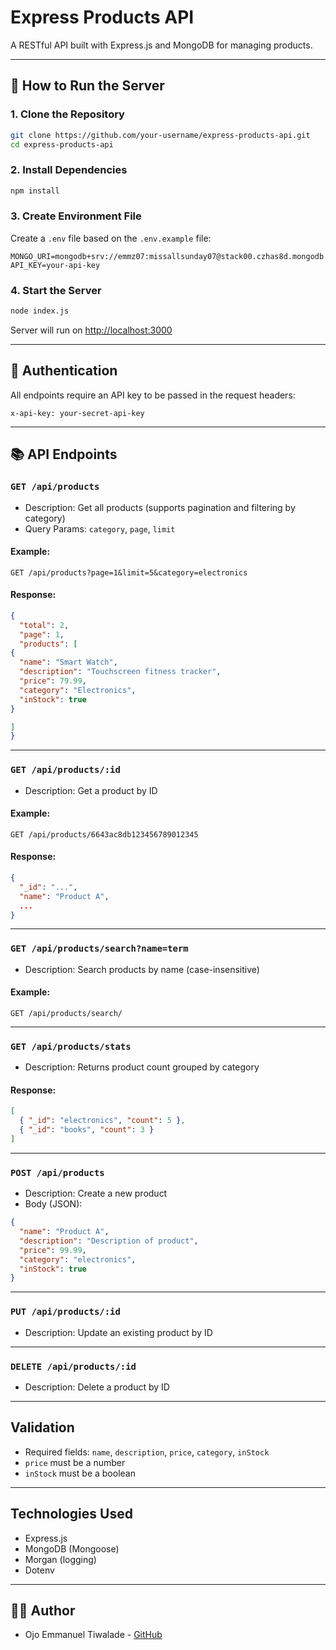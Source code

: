 # Express Products API

A RESTful API built with Express.js and MongoDB for managing products.

---

## 🚀 How to Run the Server

### 1. Clone the Repository

```bash
git clone https://github.com/your-username/express-products-api.git
cd express-products-api
```

### 2. Install Dependencies

```bash
npm install
```

### 3. Create Environment File

Create a `.env` file based on the `.env.example` file:

```
MONGO_URI=mongodb+srv://emmz07:missallsunday07@stack00.czhas8d.mongodb.net/products_db
API_KEY=your-api-key
```

### 4. Start the Server

```bash
node index.js
```

Server will run on [http://localhost:3000](http://localhost:3000)

---

## 🔐 Authentication

All endpoints require an API key to be passed in the request headers:

```
x-api-key: your-secret-api-key
```

---

## 📚 API Endpoints

### `GET /api/products`

* Description: Get all products (supports pagination and filtering by category)
* Query Params: `category`, `page`, `limit`

#### Example:

```http
GET /api/products?page=1&limit=5&category=electronics
```

#### Response:

```json
{
  "total": 2,
  "page": 1,
  "products": [ 
{
  "name": "Smart Watch",
  "description": "Touchscreen fitness tracker",
  "price": 79.99,
  "category": "Electronics",
  "inStock": true
}

]
}
```

---

### `GET /api/products/:id`

* Description: Get a product by ID

#### Example:

```http
GET /api/products/6643ac8db123456789012345
```

#### Response:

```json
{
  "_id": "...",
  "name": "Product A",
  ...
}
```

---

### `GET /api/products/search?name=term`

* Description: Search products by name (case-insensitive)

#### Example:

```http
GET /api/products/search/
```

---

### `GET /api/products/stats`

* Description: Returns product count grouped by category

#### Response:

```json
[
  { "_id": "electronics", "count": 5 },
  { "_id": "books", "count": 3 }
]
```

---

### `POST /api/products`

* Description: Create a new product
* Body (JSON):

```json
{
  "name": "Product A",
  "description": "Description of product",
  "price": 99.99,
  "category": "electronics",
  "inStock": true
}
```

---

### `PUT /api/products/:id`

* Description: Update an existing product by ID

---

### `DELETE /api/products/:id`

* Description: Delete a product by ID

---

## Validation

* Required fields: `name`, `description`, `price`, `category`, `inStock`
* `price` must be a number
* `inStock` must be a boolean

---

## Technologies Used

* Express.js
* MongoDB (Mongoose)
* Morgan (logging)
* Dotenv

---

## 👨‍💻 Author

* Ojo Emmanuel Tiwalade - [GitHub](https://github.com/Emmz07)
